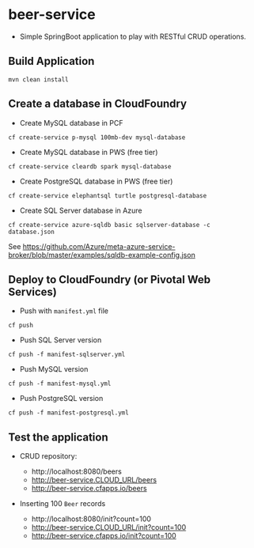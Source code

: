 # beer-service

* Simple SpringBoot application to play with RESTful CRUD operations.

## Build Application

```
mvn clean install
```

## Create a database in CloudFoundry

* Create MySQL database in PCF
```
cf create-service p-mysql 100mb-dev mysql-database
```

* Create MySQL database in PWS (free tier)
```
cf create-service cleardb spark mysql-database
```

* Create PostgreSQL database in PWS (free tier)
```
cf create-service elephantsql turtle postgresql-database
```

* Create SQL Server database in Azure 
```
cf create-service azure-sqldb basic sqlserver-database -c database.json
```

See https://github.com/Azure/meta-azure-service-broker/blob/master/examples/sqldb-example-config.json

## Deploy to CloudFoundry (or Pivotal Web Services)

* Push with `manifest.yml` file
```
cf push
```

* Push SQL Server version 
```
cf push -f manifest-sqlserver.yml
```

* Push MySQL version
```
cf push -f manifest-mysql.yml
```

* Push PostgreSQL version
```
cf push -f manifest-postgresql.yml
```

## Test the application

* CRUD repository:
  * http://localhost:8080/beers
  * http://beer-service.CLOUD_URL/beers
  * http://beer-service.cfapps.io/beers

* Inserting 100 `Beer` records
  * http://localhost:8080/init?count=100
  * http://beer-service.CLOUD_URL/init?count=100
  * http://beer-service.cfapps.io/init?count=100
